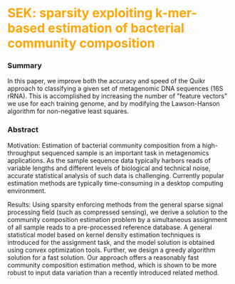 ---
---

<h1><font color="orange"> SEK: sparsity exploiting k-mer-based estimation of bacterial community composition </font></h1>

### Summary
In this paper, we improve both the accuracy and speed of the Quikr approach to classifying a given set of metagenomic DNA sequences (16S rRNA). This is accomplished by increasing the number of "feature vectors" we use for each training genome, and by modifying the Lawson-Hanson algorithm for non-negative least squares.

### Abstract
Motivation: Estimation of bacterial community composition from a high-throughput sequenced sample is an important task in metagenomics applications. As the sample sequence data typically harbors reads of variable lengths and different levels of biological and technical noise, accurate statistical analysis of such data is challenging. Currently popular estimation methods are typically time-consuming in a desktop computing environment.

Results: Using sparsity enforcing methods from the general sparse signal processing field (such as compressed sensing), we derive a solution to the community composition estimation problem by a simultaneous assignment of all sample reads to a pre-processed reference database. A general statistical model based on kernel density estimation techniques is introduced for the assignment task, and the model solution is obtained using convex optimization tools. Further, we design a greedy algorithm solution for a fast solution. Our approach offers a reasonably fast community composition estimation method, which is shown to be more robust to input data variation than a recently introduced related method.

<img scr="https://oup.silverchair-cdn.com/oup/backfile/Content_public/Journal/bioinformatics/30/17/10.1093_bioinformatics_btu320/2/m_btu320f1p.jpeg?Expires=1625782229&Signature=VEAX~XRSwzgpqPJBRI2TeAVYxsrbs~8TPqVahAi0eMNNFIKpTxiffMRwFJq1hfAs6GlXuXEJoQfw7hI1noFlXZzd6W0EhREXUDBL7JAOLw4Ea6uSaM6Ps5-ImY16auSJat9VDTiEHYH0mMXIoS22Oze-3393O9zlY~rLAtW-EHKVXvb-MmIg443m~3uuSON9zwbnFAAqGBjDA~dkKIZaQB~ThrBmDV9NW36DrdstYwDJELoSoDiN2~oaZXOyx1gdydvUnZBdenRSUapJ6U0C5B5LsFdprdkZ5uBogDKRAgqvx~1yP0MUKfcqMqipaKMBwgApQHDLb4LLAy5uu6~8Vw__&Key-Pair-Id=APKAIE5G5CRDK6RD3PGA" />

